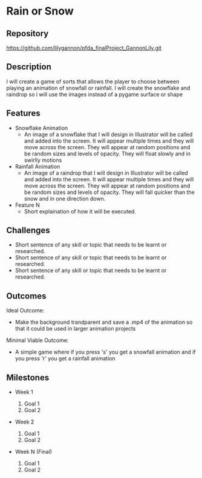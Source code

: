 # Rain or Snow

## Repository
<https://github.com/lilygannon/pfda_finalProject_GannonLily.git>

## Description
I will create a game of sorts that allows the player to choose between playing
an animation of snowfall or rainfall. I will create the snowflake and raindrop
so i will use the images instead of a pygame surface or shape

## Features
- Snowflake Animation
	- An image of a snowflake that I will design in Illustrator will be called
  and added into the screen. It will appear multiple times and they will move
  across the screen. They will appear at random positions and be random sizes
  and levels of opacity. They will float slowly and in swirlly motions
- Rainfall Animation
	- An image of a raindrop that I will design in Illustrator will be called and
  added into the screen. It will appear multiple times and they will move
  across the screen. They will appear at random positions and be random sizes
  and levels of opacity. They will fall quicker than the snow and in one 
  direction down.
- Feature N 
	- Short explaination of how it will be executed.

## Challenges
- Short sentence of any skill or topic that needs to be learnt or researched.
- Short sentence of any skill or topic that needs to be learnt or researched.
- Short sentence of any skill or topic that needs to be learnt or researched.

## Outcomes
Ideal Outcome:
- Make the background trandparent and save a .mp4 of the animation so that it
could be used in larger animation projects

Minimal Viable Outcome:
- A simple game where if you press 's' you get a snowfall animation and if you
press 'r' you get a rainfall animation

## Milestones

- Week 1
  1. Goal 1
  2. Goal 2

- Week 2
  1. Goal 1
  2. Goal 2

- Week N (Final)
  1. Goal 1
  2. Goal 2